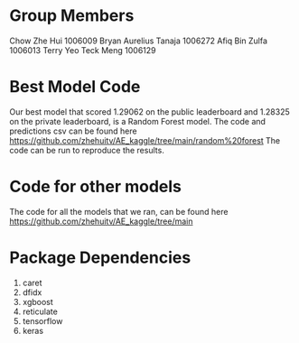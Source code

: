 # Group Members
Chow Zhe Hui 1006009
Bryan Aurelius Tanaja 1006272
Afiq Bin Zulfa 1006013
Terry Yeo Teck Meng 1006129

# Best Model Code
Our best model that scored 1.29062 on the public leaderboard and 1.28325 on the private leaderboard, is a Random Forest model. 
The code and predictions csv can be found here https://github.com/zhehuitv/AE_kaggle/tree/main/random%20forest 
The code can be run to reproduce the results.

# Code for other models
The code for all the models that we ran, can be found here https://github.com/zhehuitv/AE_kaggle/tree/main

# Package Dependencies
1. caret
2. dfidx
3. xgboost
4. reticulate
5. tensorflow
6. keras

